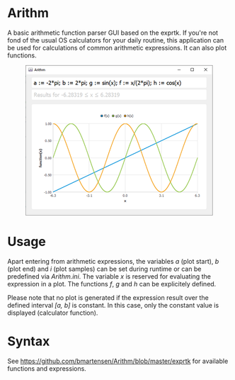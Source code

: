 # Arithm
A basic arithmetic function parser GUI based on the exprtk. If you're not fond of the usual OS calculators for your daily routine, this application can be used for calculations of common arithmetic expressions. It can also plot functions.

<p align="center">
  <img src="https://github.com/bmartensen/Arithm/blob/master/media/Arithm_Multiplot.png" alt="Screenshot">
</p>

# Usage

Apart entering from arithmetic expressions, the variables *a* (plot start), *b* (plot end) and *i* (plot samples) can be set during runtime or can be predefined via *Arithm.ini*. The variable *x* is reserved for evaluating the expression in a plot. The functions *f*, *g* and *h* can be explicitely defined.

Please note that no plot is generated if the expression result over the defined interval *\[a, b\]* is constant. In this case, only the constant value is displayed (calculator function).

# Syntax

See <a href="https://github.com/bmartensen/Arithm/blob/master/exprtk" target="_blank">https://github.com/bmartensen/Arithm/blob/master/exprtk</a> for available functions and expressions.
